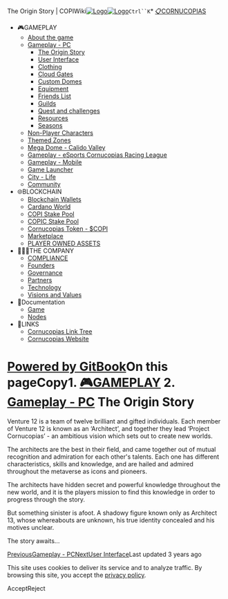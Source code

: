 The Origin Story | COPIWiki[![Logo](https://copiwiki.cornucopias.io/~gitbook/image?url=https%3A%2F%2F1762761122-files.gitbook.io%2F%7E%2Ffiles%2Fv0%2Fb%2Fgitbook-x-prod.appspot.com%2Fo%2Forganizations%252FVpfHHIHQI6ROs7kspCfa%252Fsites%252Fsite_dzbNR%252Flogo%252FxczoLfMLSrLZyl8UxDSg%252FCornucopias_Logo-White-Medium.png%3Falt%3Dmedia%26token%3Dcfef2e74-c264-4b9d-bc1c-d89788f5dc9c&width=260&dpr=4&quality=100&sign=ce383b9c&sv=2)![Logo](https://copiwiki.cornucopias.io/~gitbook/image?url=https%3A%2F%2F1762761122-files.gitbook.io%2F%7E%2Ffiles%2Fv0%2Fb%2Fgitbook-x-prod.appspot.com%2Fo%2Forganizations%252FVpfHHIHQI6ROs7kspCfa%252Fsites%252Fsite_dzbNR%252Flogo%252FxczoLfMLSrLZyl8UxDSg%252FCornucopias_Logo-White-Medium.png%3Falt%3Dmedia%26token%3Dcfef2e74-c264-4b9d-bc1c-d89788f5dc9c&width=260&dpr=4&quality=100&sign=ce383b9c&sv=2)](/)`Ctrl``K`* [📋CORNUCOPIAS](/)
* 🎮GAMEPLAY
	+ [About the game](/gameplay/about-the-game)
	+ [Gameplay - PC](/gameplay/gameplay-pc)
		- [The Origin Story](/gameplay/gameplay-pc/the-origin-story)
		- [User Interface](/gameplay/gameplay-pc/user-interface)
		- [Clothing](/gameplay/gameplay-pc/clothing)
		- [Cloud Gates](/gameplay/gameplay-pc/cloud-gates)
		- [Custom Domes](/gameplay/gameplay-pc/custom-domes)
		- [Equipment](/gameplay/gameplay-pc/equipment)
		- [Friends List](/gameplay/gameplay-pc/friends-list)
		- [Guilds](/gameplay/gameplay-pc/guilds)
		- [Quest and challenges](/gameplay/gameplay-pc/quest-and-challenges)
		- [Resources](/gameplay/gameplay-pc/resources)
		- [Seasons](/gameplay/gameplay-pc/seasons)
	+ [Non-Player Characters](/gameplay/non-player-characters)
	+ [Themed Zones](/gameplay/themed-zones)
	+ [Mega Dome - Calido Valley](/gameplay/mega-dome-calido-valley)
	+ [Gameplay - eSports Cornucopias Racing League](/gameplay/gameplay-esports-cornucopias-racing-league)
	+ [Gameplay - Mobile](/gameplay/gameplay-mobile)
	+ [Game Launcher](/gameplay/game-launcher)
	+ [City - Life](/gameplay/city-life)
	+ [Community](/gameplay/community)
* 🌐BLOCKCHAIN
	+ [Blockchain Wallets](/blockchain/blockchain-wallets)
	+ [Cardano World](/blockchain/cardano-world)
	+ [COPI Stake Pool](/blockchain/copi-stake-pool)
	+ [COPIC Stake Pool](/blockchain/copic-stake-pool)
	+ [Cornucopias Token - $COPI](/blockchain/cornucopias-token-usdcopi)
	+ [Marketplace](/blockchain/marketplace)
	+ [PLAYER OWNED ASSETS](/blockchain/player-owned-assets)
* 🧑‍🤝‍🧑THE COMPANY
	+ [COMPLIANCE](/the-company/compliance)
	+ [Founders](/the-company/founders)
	+ [Governance](/the-company/governance)
	+ [Partners](/the-company/partners)
	+ [Technology](/the-company/technology)
	+ [Visions and Values](/the-company/visions-and-values)
* 📖Documentation
	+ [Game](/documentation/game)
	+ [Nodes](/documentation/nodes)
* 🔗LINKS
	+ [Cornucopias Link Tree](https://linktr.ee/cornucopias.game)
	+ [Cornucopias Website](https://www.cornucopias.io)

[Powered by GitBook](https://www.gitbook.com/?utm_source=content&utm_medium=trademark&utm_campaign=PQmCVki2WHg9QcW9pdrX)On this pageCopy1. [🎮GAMEPLAY](/gameplay)
2. [Gameplay - PC](/gameplay/gameplay-pc)
The Origin Story
================

Venture 12 is a team of twelve brilliant and gifted individuals. Each member of Venture 12 is known as an ‘Architect’, and together they lead ‘Project Cornucopias’ - an ambitious vision which sets out to create new worlds.

The architects are the best in their field, and came together out of mutual recognition and admiration for each other's talents. Each one has different characteristics, skills and knowledge, and are hailed and admired throughout the metaverse as icons and pioneers.

The architects have hidden secret and powerful knowledge throughout the new world, and it is the players mission to find this knowledge in order to progress through the story.

But something sinister is afoot. A shadowy figure known only as Architect 13, whose whereabouts are unknown, his true identity concealed and his motives unclear.

The story awaits...

[PreviousGameplay - PC](/gameplay/gameplay-pc)[NextUser Interface](/gameplay/gameplay-pc/user-interface)Last updated 3 years ago

This site uses cookies to deliver its service and to analyze traffic. By browsing this site, you accept the [privacy policy](https://www.cornucopias.io/privacy-policy).

AcceptReject